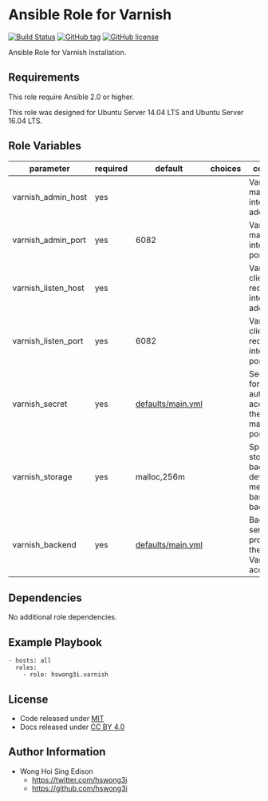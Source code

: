 Ansible Role for Varnish
========================

[![Build Status](https://travis-ci.org/pantarei/ansible-role-varnish.svg?branch=master)](https://travis-ci.org/pantarei/ansible-role-varnish)
[![GitHub tag](https://img.shields.io/github/tag/pantarei/ansible-role-varnish.svg)](https://github.com/pantarei/ansible-role-varnish)
[![GitHub license](https://img.shields.io/github/license/pantarei/ansible-role-varnish.svg)](https://github.com/pantarei/ansible-role-varnish/blob/master/LICENSE)

Ansible Role for Varnish Installation.

Requirements
------------

This role require Ansible 2.0 or higher.

This role was designed for Ubuntu Server 14.04 LTS and Ubuntu Server 16.04 LTS.

Role Variables
--------------

<table>
<colgroup>
<col width="20%" />
<col width="20%" />
<col width="20%" />
<col width="20%" />
<col width="20%" />
</colgroup>
<thead>
<tr class="header">
<th>parameter</th>
<th>required</th>
<th>default</th>
<th>choices</th>
<th>comments</th>
</tr>
</thead>
<tbody>
<tr class="odd">
<td>varnish_admin_host</td>
<td>yes</td>
<td></td>
<td></td>
<td>Varnish management interface address.</td>
</tr>
<tr class="even">
<td>varnish_admin_port</td>
<td>yes</td>
<td>6082</td>
<td></td>
<td>Varnish management interface port.</td>
</tr>
<tr class="odd">
<td>varnish_listen_host</td>
<td>yes</td>
<td></td>
<td></td>
<td>Varnish client request interface address.</td>
</tr>
<tr class="even">
<td>varnish_listen_port</td>
<td>yes</td>
<td>6082</td>
<td></td>
<td>Varnish client request interface port.</td>
</tr>
<tr class="odd">
<td>varnish_secret</td>
<td>yes</td>
<td><a href="https://github.com/pantarei/ansible-role-varnish/blob/master/defaults/main.yml">defaults/main.yml</a></td>
<td></td>
<td>Secret used for authorizing access to the management port.</td>
</tr>
<tr class="even">
<td>varnish_storage</td>
<td>yes</td>
<td>malloc,256m</td>
<td></td>
<td>Specified storage backend, default with memory based backend.</td>
</tr>
<tr class="odd">
<td>varnish_backend</td>
<td>yes</td>
<td><a href="https://github.com/pantarei/ansible-role-varnish/blob/master/defaults/main.yml">defaults/main.yml</a></td>
<td></td>
<td>Backend servers providing the content Varnish will accelerate.</td>
</tr>
</tbody>
</table>

Dependencies
------------

No additional role dependencies.

Example Playbook
----------------

    - hosts: all
      roles:
        - role: hswong3i.varnish

License
-------

-   Code released under [MIT](https://github.com/pantarei/ansible-role-varnish/blob/master/LICENSE)
-   Docs released under [CC BY 4.0](http://creativecommons.org/licenses/by/4.0/)

Author Information
------------------

-   Wong Hoi Sing Edison
    -   <a href="https://twitter.com/hswong3i" class="uri" class="uri">https://twitter.com/hswong3i</a>
    -   <a href="https://github.com/hswong3i" class="uri" class="uri">https://github.com/hswong3i</a>

